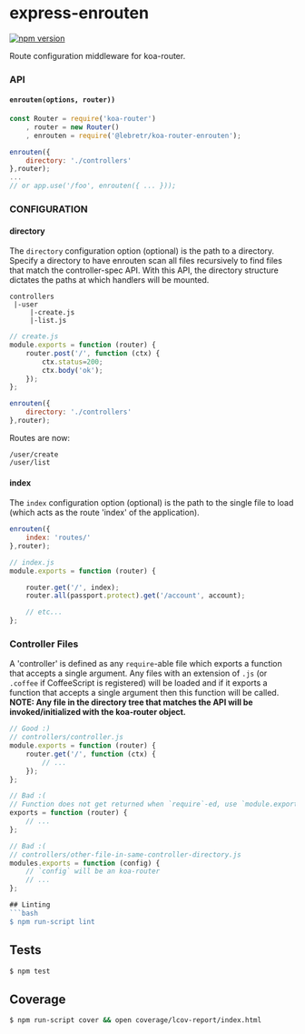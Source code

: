 # express-enrouten

[![npm version](https://badge.fury.io/js/%40lebretr%2Fkoa-router-enrouten.svg)](https://badge.fury.io/js/%40lebretr%2Fkoa-router-enrouten)

Route configuration middleware for koa-router.


### API
#### `enrouten(options, router))`
```javascript
const Router = require('koa-router')
    , router = new Router()
    , enrouten = require('@lebretr/koa-router-enrouten');

enrouten({
    directory: './controllers'
},router);
...
// or app.use('/foo', enrouten({ ... }));
```
### CONFIGURATION

#### directory
The `directory` configuration option (optional) is the path to a directory.
Specify a directory to have enrouten scan all files recursively to find files
that match the controller-spec API. With this API, the directory structure
dictates the paths at which handlers will be mounted.

```text
controllers
 |-user
     |-create.js
     |-list.js
```
```javascript
// create.js
module.exports = function (router) {
    router.post('/', function (ctx) {
        ctx.status=200;
        ctx.body('ok');
    });
};
```
```javascript
enrouten({
    directory: './controllers'
},router);
```
Routes are now:
```test
/user/create
/user/list
```

#### index
The `index` configuration option (optional) is the path to the single file to
load (which acts as the route 'index' of the application).
```javascript
enrouten({
    index: 'routes/'
},router);
```
```javascript
// index.js
module.exports = function (router) {

    router.get('/', index);
    router.all(passport.protect).get('/account', account);

    // etc...
};
```


### Controller Files
A 'controller' is defined as any `require`-able file which exports a function
that accepts a single argument. Any files with an extension of `.js` (or `.coffee`
if CoffeeScript is registered) will be loaded and if it exports a function that
accepts a single argument then this function will be called. **NOTE: Any file in
the directory tree that matches the API will be invoked/initialized with the
koa-router object.**

```javascript
// Good :)
// controllers/controller.js
module.exports = function (router) {
    router.get('/', function (ctx) {
        // ...
    });
};

// Bad :(
// Function does not get returned when `require`-ed, use `module.exports`
exports = function (router) {
    // ...
};

// Bad :(
// controllers/other-file-in-same-controller-directory.js
modules.exports = function (config) {
    // `config` will be an koa-router
    // ...
};

## Linting
```bash
$ npm run-script lint
```

## Tests
```bash
$ npm test
```

## Coverage
```bash
$ npm run-script cover && open coverage/lcov-report/index.html
```
